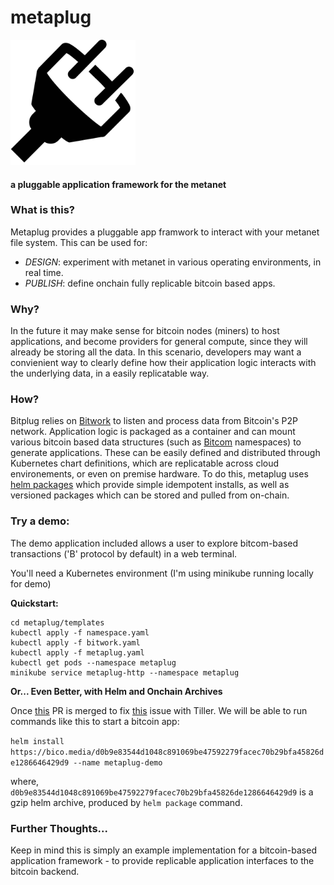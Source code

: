# metaplug

<img src="./plug.png" alt="plug" width="200"/>

#### a pluggable application framework for the metanet


### What is this?

Metaplug provides a pluggable app framwork to interact with your metanet file system. This can be used for:
- *DESIGN*: experiment with metanet in various operating environments, in real time.
- *PUBLISH*: define onchain fully replicable bitcoin based apps.

### Why?
In the future it may make sense for bitcoin nodes (miners) to host applications, and become providers for general compute, since they will already be storing all the data. In this scenario, developers may want a convienient way to clearly define how their application logic interacts with the underlying data, in a easily replicatable way. 

### How?
Bitplug relies on [Bitwork](https://www.bitwork.network/#/) to listen and process data from Bitcoin's P2P network. Application logic is packaged as a container and can mount various bitcoin based data structures (such as [Bitcom](https://bitcom.bitdb.network/#/) namespaces) to generate applications. These can be easily defined and distributed through Kubernetes chart definitions, which are replicatable across cloud environements, or even on premise hardware. To do this, metaplug uses [helm packages](https://helm.sh/) which provide simple idempotent installs, as well as versioned packages which can be stored and pulled from on-chain. 

### Try a demo:

The demo application included allows a user to explore bitcom-based transactions ('B' protocol by default) in a web terminal. 

You'll need a  Kubernetes environment (I'm using minikube running locally for demo)

**Quickstart:**

```
cd metaplug/templates
kubectl apply -f namespace.yaml
kubectl apply -f bitwork.yaml
kubectl apply -f metaplug.yaml
kubectl get pods --namespace metaplug
minikube service metaplug-http --namespace metaplug
```

**Or... Even Better, with Helm and Onchain Archives**

Once [this](https://github.com/helm/monocular/pull/643) PR is merged to fix [this](https://github.com/helm/helm/issues/2916) issue with Tiller. We will be able to run commands like this to start a bitcoin app:

`helm install https://bico.media/d0b9e83544d1048c891069be47592279facec70b29bfa45826de1286646429d9 --name metaplug-demo` 

where, `d0b9e83544d1048c891069be47592279facec70b29bfa45826de1286646429d9` is a gzip helm archive, produced by `helm package` command.

### Further Thoughts...

Keep in mind this is simply an example implementation for a bitcoin-based application framework - to provide replicable application interfaces to the bitcoin backend. 




